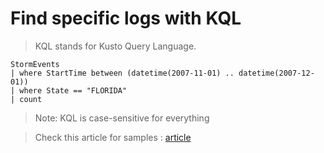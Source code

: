 # Find specific logs with KQL

> KQL stands for Kusto Query Language.

```kql
StormEvents 
| where StartTime between (datetime(2007-11-01) .. datetime(2007-12-01))
| where State == "FLORIDA"  
| count 
```

> Note: KQL is case-sensitive for everything

> Check this article for samples : [article](https://learn.microsoft.com/en-us/azure/data-explorer/kusto/query/samples?pivots=azuredataexplorer)
